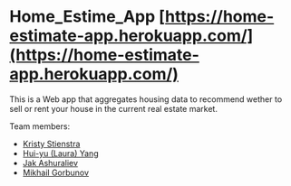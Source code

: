 # Home_Estime_App [https://home-estimate-app.herokuapp.com/](https://home-estimate-app.herokuapp.com/)

This is a Web app that aggregates housing data to recommend wether to sell or rent your house in the current real estate market.

Team members: 

- [Kristy Stienstra](https://github.com/KristyStien)
- [Hui-yu (Laura) Yang](https://github.com/huiyuandiknow)
- [Jak Ashuraliev](https://github.com/jak-ashuraliev)
- [Mikhail Gorbunov](https://github.com/mikleg)

